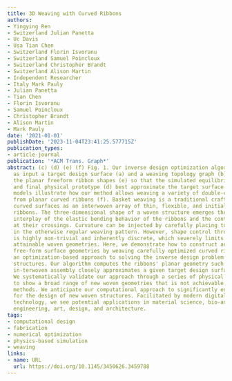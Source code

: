 ```yaml
---
title: 3D Weaving with Curved Ribbons
authors:
- Yingying Ren
- Switzerland Julian Panetta
- Uc Davis
- Usa Tian Chen
- Switzerland Florin Isvoranu
- Switzerland Samuel Poincloux
- Switzerland Christopher Brandt
- Switzerland Alison Martin
- Independent Researcher
- Italy Mark Pauly
- Julian Panetta
- Tian Chen
- Florin Isvoranu
- Samuel Poincloux
- Christopher Brandt
- Alison Martin
- Mark Pauly
date: '2021-01-01'
publishDate: '2023-11-04T23:41:25.577715Z'
publication_types:
- article-journal
publication: '*ACM Trans. Graph*'
abstract: (c) (d) (e) (f) Fig. 1. Our inverse design optimization algorithm takes
  as input a target design surface (a) and a weaving topology graph (b), and calculates
  the planar freeform ribbon shapes (e) so that the simulated equilibrium weave (c)
  and final physical prototype (d) best approximate the target surface. Several fabricated
  models illustrate how our method allows weaving a variety of double-curved surfaces
  from planar curved ribbons (f). Basket weaving is a traditional craft for creating
  curved surfaces as an interwoven array of thin, flexible, and initially straight
  ribbons. The three-dimensional shape of a woven structure emerges through a complex
  interplay of the elastic bending behavior of the ribbons and the contact forces
  at their crossings. Curvature can be injected by carefully placing topological singu-larities
  in the otherwise regular weaving pattern. However, shape control through topology
  is highly non-trivial and inherently discrete, which severely limits the range of
  attainable woven geometries. Here, we demonstrate how to construct arbitrary smooth
  free-form surface geometries by weaving carefully optimized curved ribbons. We present
  an optimization-based approach to solving the inverse design problem for such woven
  structures. Our algorithm computes the ribbons' planar geometry such that their
  in-terwoven assembly closely approximates a given target design surface in equilibrium.
  We systematically validate our approach through a series of physical prototypes
  to show a broad range of new woven geometries that is not achievable by existing
  methods. We anticipate our computational approach to significantly enhance the capabilities
  for the design of new woven structures. Facilitated by modern digital fabrication
  technology, we see potential applications in material science, bio-and mechanical
  engineering, art, design, and architecture.
tags:
- computational design
- fabrication
- numerical optimization
- physics-based simulation
- weaving
links:
- name: URL
  url: https://doi.org/10.1145/3450626.3459788
---
```

